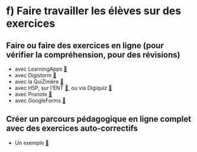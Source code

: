 # f) Faire travailler les élèves sur des exercices

## Faire ou faire des exercices en ligne (pour vérifier la compréhension, pour des révisions)
- avec LearningApps [🔗](https://learningapps.org/)
- avec Digistorm [🔗](https://digistorm.app/)
- avec la QuiZinière [🔗](https://www.quiziniere.com/)
- avec H5P, sur l'ENT [🔗](https://www.skolengo.com/fr/blog/exerciseur-skolengo), ou via Digiquiz [🔗](https://ladigitale.dev/digiquiz/)
- avec Pronote [🔗](https://www.index-education.com/fr/tutoriels-video-pronote-1795-29-donner-un-qcm-a-faire-depuis-le-cahier-de-textes-espace-professeurs.php)
- avec GoogleForms [🔗](https://support.google.com/docs/answer/7032287?hl=fr)

## Créer un parcours pédagogique en ligne complet avec des exercices auto-correctifs
- Un exemple [🔗](https://sites.google.com/view/eyssette2021tg/s%C3%A9quence-3-%C3%A0-distance/chapitre-1-quest-ce-qui-fait-la-valeur-dune-%C5%93uvre-dart?authuser=0)